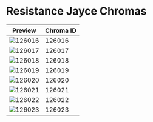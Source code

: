 # Resistance Jayce Chromas

| Preview | Chroma ID |
|---------|-----------|
| ![126016](https://raw.communitydragon.org/latest/plugins/rcp-be-lol-game-data/global/default/v1/champion-chroma-images/126/126016.png) | 126016 |
| ![126017](https://raw.communitydragon.org/latest/plugins/rcp-be-lol-game-data/global/default/v1/champion-chroma-images/126/126017.png) | 126017 |
| ![126018](https://raw.communitydragon.org/latest/plugins/rcp-be-lol-game-data/global/default/v1/champion-chroma-images/126/126018.png) | 126018 |
| ![126019](https://raw.communitydragon.org/latest/plugins/rcp-be-lol-game-data/global/default/v1/champion-chroma-images/126/126019.png) | 126019 |
| ![126020](https://raw.communitydragon.org/latest/plugins/rcp-be-lol-game-data/global/default/v1/champion-chroma-images/126/126020.png) | 126020 |
| ![126021](https://raw.communitydragon.org/latest/plugins/rcp-be-lol-game-data/global/default/v1/champion-chroma-images/126/126021.png) | 126021 |
| ![126022](https://raw.communitydragon.org/latest/plugins/rcp-be-lol-game-data/global/default/v1/champion-chroma-images/126/126022.png) | 126022 |
| ![126023](https://raw.communitydragon.org/latest/plugins/rcp-be-lol-game-data/global/default/v1/champion-chroma-images/126/126023.png) | 126023 |